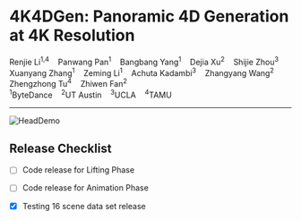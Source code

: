 # 4K4DGen: Panoramic 4D Generation at 4K Resolution

<div>
    Renjie Li<sup>1,4</sup>&nbsp;&nbsp;&nbsp;
    Panwang Pan<sup>1</sup>&nbsp;&nbsp;&nbsp;
    Bangbang Yang<sup>1</sup>&nbsp;&nbsp;&nbsp;
    Dejia Xu<sup>2</sup>&nbsp;&nbsp;&nbsp;
    Shijie Zhou<sup>3</sup>&nbsp;&nbsp;&nbsp;
    Xuanyang Zhang<sup>1</sup>&nbsp;&nbsp;&nbsp;
    Zeming Li<sup>1</sup>&nbsp;&nbsp;&nbsp;
    Achuta Kadambi<sup>3</sup>&nbsp;&nbsp;&nbsp;
    Zhangyang Wang<sup>2</sup>&nbsp;&nbsp;&nbsp;
    Zhengzhong Tu<sup>4</sup>&nbsp;&nbsp;&nbsp;
    Zhiwen Fan<sup>2</sup>&nbsp;&nbsp;&nbsp;
</div>

<div>
    <span><sup>1</sup>ByteDance </span>
    <span>&nbsp;&nbsp;</span>
    <span><sup>2</sup>UT Austin </span>
    <span>&nbsp;&nbsp;</span>
    <span><sup>3</sup>UCLA </span>
    <span>&nbsp;&nbsp;</span>
    <span><sup>4</sup>TAMU </span>
</div>

-----------------------------

![HeadDemo](output/example/I2.gif)

## Release Checklist
- [ ] Code release for Lifting Phase
- [ ] Code release for Animation Phase
- [x] Testing 16 scene data set release


